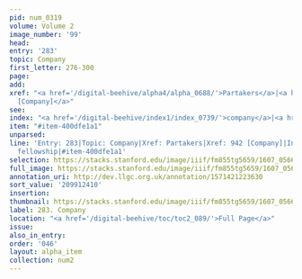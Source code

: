```yaml
---
pid: num_0319
volume: Volume 2
image_number: '99'
head:
entry: '283'
topic: Company
first_letter: 276-300
page:
add:
xref: "<a href='/digital-beehive/alpha4/alpha_0688/'>Partakers</a>|<a href='/digital-beehive/num4/num_1260/'>942
  [Company]</a>"
see:
index: "<a href='/digital-beehive/index1/index_0739/'>company</a>|<a href='/digital-beehive/index2/index_1403/'>fellowship</a>"
item: "#item-400dfe1a1"
unparsed:
line: 'Entry: 283|Topic: Company|Xref: Partakers|Xref: 942 [Company]|Index: company|Index:
  fellowship|#item-400dfe1a1'
selection: https://stacks.stanford.edu/image/iiif/fm855tg5659/1607_0566/298,2410,3021,721/full/0/default.jpg
full_image: https://stacks.stanford.edu/image/iiif/fm855tg5659/1607_0566/full/full/0/default.jpg
annotation_uri: http://dev.llgc.org.uk/annotation/1571421223630
sort_value: '209912410'
insertion:
thumbnail: https://stacks.stanford.edu/image/iiif/fm855tg5659/1607_0566/298,2410,600,180/250,/0/default.jpg
label: 283. Company
location: "<a href='/digital-beehive/toc/toc2_089/'>Full Page</a>"
issue:
also_in_entry:
order: '046'
layout: alpha_item
collection: num2
---
```

